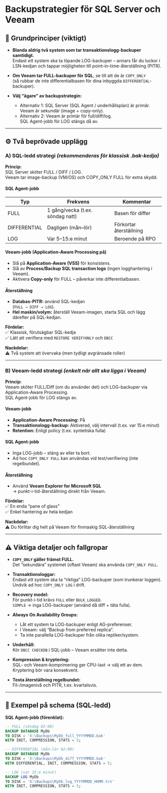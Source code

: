 # Backupstrategier för SQL Server och Veeam

## 🧭 Grundprinciper (viktigt)

- **Blanda aldrig två system som tar transaktionslogg-backuper samtidigt.**  
  Endast *ett* system ska ta löpande LOG-backuper – annars får du luckor i LSN-kedjan och tappar möjligheten till point-in-time-återställning (PITR).

- **Om Veeam tar FULL-backuper för SQL**, se till att de är `COPY_ONLY`  
  (så rubbar de inte differentialbasen för dina inbyggda `DIFFERENTIAL`-backuper).

- **Välj “ägare” av backupstrategin:**  
  - Alternativ 1: SQL Server (SQL Agent / underhållsplan) är primär.  
    Veeam är sekundär (image + copy-only).  
  - Alternativ 2: Veeam är primär för full/diff/log.  
    SQL Agent-jobb för LOG stängs då av.

---

## ⚙️ Två beprövade upplägg

### A) SQL-ledd strategi *(rekommenderas för klassisk .bak-kedja)*

**Princip:**  
SQL Server sköter FULL / DIFF / LOG.  
Veeam tar image-backup (VM/OS) och COPY_ONLY FULL för extra skydd.

#### SQL Agent-jobb
| Typ | Frekvens | Kommentar |
|------|-----------|-----------|
| FULL | 1 gång/vecka (t.ex. söndag natt) | Basen för differ |
| DIFFERENTIAL | Dagligen (mån–lör) | Förkortar återställning |
| LOG | Var 5–15:e minut | Beroende på RPO |

#### Veeam-jobb (Application-Aware Processing **på**)
- Slå på **Application-Aware (VSS)** för konsistens.  
- Slå av **Process/Backup SQL transaction logs** (ingen logghantering i Veeam).  
- Aktivera **Copy-only** för FULL – påverkar inte differentialbasen.

#### Återställning
- **Databas-PITR:** använd SQL-kedjan  
  (`FULL → DIFF → LOG`).
- **Hel maskin/volym:** återställ Veeam-imagen, starta SQL och lägg därefter på SQL-kedjan.

**Fördelar:**  
✅ Klassisk, förutsägbar SQL-kedja  
✅ Lätt att verifiera med `RESTORE VERIFYONLY` och `DBCC`

**Nackdelar:**  
⚠️ Två system att övervaka (men tydligt avgränsade roller)

---

### B) Veeam-ledd strategi *(enkelt när allt ska ligga i Veeam)*

**Princip:**  
Veeam sköter FULL/Diff (om du använder det) och LOG-backuper via Application-Aware Processing.  
SQL Agent-jobb för LOG stängs av.

#### Veeam-jobb
- **Application-Aware Processing:** På  
- **Transaktionslogg-backup:** Aktiverad, välj intervall (t.ex. var 15:e minut)  
- **Retention:** Enligt policy (t.ex. syntetiska fulla)

#### SQL Agent-jobb
- Inga LOG-jobb – stäng av eller ta bort.
- Ad hoc `COPY_ONLY FULL` kan användas vid test/verifiering (inte regelbundet).

#### Återställning
- Använd **Veeam Explorer for Microsoft SQL**  
  → punkt-i-tid-återställning direkt från Veeam.

**Fördelar:**  
✅ En enda “pane of glass”  
✅ Enkel hantering av hela kedjan  

**Nackdelar:**  
⚠️ Du förlitar dig helt på Veeam för finmaskig SQL-återställning

---

## ⚠️ Viktiga detaljer och fallgropar

- **`COPY_ONLY` gäller främst FULL.**  
  Det “sekundära” systemet (oftast Veeam) ska använda `COPY_ONLY FULL`.

- **Transaktionsloggar:**  
  Endast *ett* system ska ta “riktiga” LOG-backuper (som trunkerar loggen).  
  Undvik ad hoc `COPY_ONLY LOG` i drift.

- **Recovery model:**  
  För punkt-i-tid krävs `FULL` eller `BULK_LOGGED`.  
  `SIMPLE` → inga LOG-backuper (använd då diff + täta fulla).

- **Always On Availability Groups:**  
  - Låt ett system ta LOG-backuper enligt AG-preferenser.  
  - I Veeam: välj “Backup from preferred replica”.  
  - Ta inte parallella LOG-backuper från olika repliker/system.

- **Underhåll:**  
  Kör `DBCC CHECKDB` i SQL-jobb – Veeam ersätter inte detta.

- **Kompression & kryptering:**  
  SQL- och Veeam-komprimering ger CPU-last → välj ett av dem.  
  Kryptering bör vara konsekvent.

- **Testa återställning regelbundet:**  
  Fil-/imagenivå och PITR, t.ex. kvartalsvis.

---

## 🧩 Exempel på schema (SQL-ledd)

**SQL Agent-jobb (förenklat):**

```sql
-- FULL (söndag 02:00)
BACKUP DATABASE MyDb 
TO DISK = 'X:\Backups\MyDb_full_YYYYMMDD.bak'
WITH INIT, COMPRESSION, STATS = 5;

-- DIFFERENTIAL (mån–lör 02:00)
BACKUP DATABASE MyDb 
TO DISK = 'X:\Backups\MyDb_diff_YYYYMMDD.bak'
WITH DIFFERENTIAL, INIT, COMPRESSION, STATS = 5;

-- LOG (var 15:e minut)
BACKUP LOG MyDb 
TO DISK = 'X:\Backups\MyDb_log_YYYYMMDD_HHMM.trn'
WITH INIT, COMPRESSION, STATS = 5;
